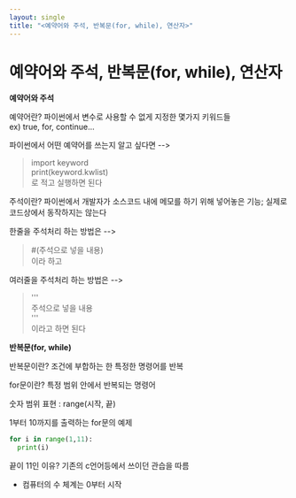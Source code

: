 ```yaml
---
layout: single
title: "<예약어와 주석, 반복문(for, while), 연산자>"
---
```


# 예약어와 주석, 반복문(for, while), 연산자

**예약어와 주석**   

예약어란? 파이썬에서 변수로 사용할 수 없게 지정한 몇가지 키워드들   
ex) true, for, continue...

파이썬에서 어떤 예약어를 쓰는지 알고 싶다면 -->   
> import keyword   
> print(keyword.kwlist)   
로 적고 실행하면 된다   


주석이란? 파이썬에서 개발자가 소스코드 내에 메모를 하기 위해 넣어놓은 기능; 실제로 코드상에서 동작하지는 않는다   

한줄을 주석처리 하는 방법은 -->   
> #(주석으로 넣을 내용)   
이라 하고   

여러줄을 주석처리 하는 방법은 -->   
> '''   
> 주석으로 넣을 내용   
> '''   
이라고 하면 된다   
   
   

**반복문(for, while)**   

반복문이란? 조건에 부합하는 한 특정한 명령어를 반복   

for문이란? 특정 범위 안에서 반복되는 명령어   

숫자 범위 표현 : range(시작, 끝)   

1부터 10까지를 출력하는 for문의 예제   

```python
for i in range(1,11):
  print(i)
```
   
끝이 11인 이유? 기존의 c언어등에서 쓰이던 관습을 따름   
 * 컴퓨터의 수 체계는 0부터 시작
